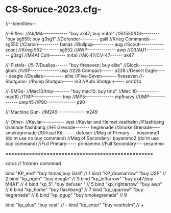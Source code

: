 # CS-Soruce-2023.cfg-


//--Identities--

//-Rifles-
//Ak/M4------------ "buy ak47; buy m4a1"
//SG550/D3--------- "buy sg550; buy g3sg1"
//Defender--------- galil
//Krieg Commando--- sg550
//Clarion---------- famas
//Bullpup---------- aug
//Scout------------ scout
//Krieg 552-------- sg552
//AWP-------------- awp
//D3/AU1----------- g3sg1
//M4A1 Colt-------- m4a1
//AK-47/CV-47------ ak47

//-Pistols-
//5-7/Dualies------ "buy fireseven; buy elite"
//Glock------------ glock
//USP-------------- usp
//228 Compact------ p228
//Desert Eagle----- deagle
//Dualies---------- elite
//Five-Seven------- fiveseven
//-Shotguns-
//Pump Shotgun----- m3
//Auto Shotgun----- xm1014

//-SMGs-
//Mac10/tmp-------- "buy mac10; buy tmp"
//Mac 10----------- mac10
//TMP-------------- tmp
//MP5-------------- mp5navy
//UMP-------------- ump45
//P90-------------- p90

//-Machine Gun-
//M249------------- m249

//-Other-
//Kevlar----------- vest
//Kevlar and Helmet vesthelm
//Flashbang Granade flashbang
//HE Grenade------- hegrenade
//Smoke Grenade---- smokegrenade
//Difusal Kit------ defuser
//Mag of Primary--- buyammo1 (do'nt use no buy command)
//Mag of Secondary- buyammo2 (do'nt use buy command)
//Full Primary----- primammo
//Full Secondary--- secammo


==================================================

xxtos // fronnex commnad

bind "KP_end" "buy famas;buy Galil" // 1
bind "KP_downarrow" "buy USP"      // 2
bind "kp_pgdn" "buy deagle"        // 3
bind "kp_leftarrow" "buy ak47;buy M4A1"     // 4
bind "kp_5" "buy defuser "               // 5
bind "kp_rightarrow" "buy awp"   // 6
bind "kp_home" "buy flashbang" // 7
bind "kp_uparrow" "buy hegrenade" // 8
bind "kp_pgup" "buy smokegrenade"          // 9


bind "kp_plus" "buy vest" // -
bind "kp_enter" "buy vesthelm"     // +
